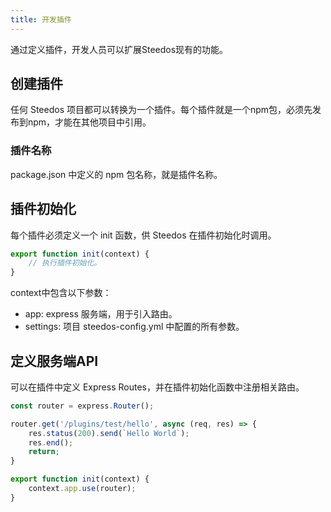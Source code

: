 ```yaml
---
title: 开发插件
---
```


通过定义插件，开发人员可以扩展Steedos现有的功能。

## 创建插件
任何 Steedos 项目都可以转换为一个插件。每个插件就是一个npm包，必须先发布到npm，才能在其他项目中引用。

### 插件名称
package.json 中定义的 npm 包名称，就是插件名称。

## 插件初始化
每个插件必须定义一个 init 函数，供 Steedos 在插件初始化时调用。
```js
export function init(context) {
    // 执行插件初始化。
}
```
context中包含以下参数：
- app: express 服务端，用于引入路由。
- settings: 项目 steedos-config.yml 中配置的所有参数。

## 定义服务端API
可以在插件中定义 Express Routes，并在插件初始化函数中注册相关路由。
```js
const router = express.Router();

router.get('/plugins/test/hello', async (req, res) => {
    res.status(200).send(`Hello World`);
    res.end();
    return;
}

export function init(context) {
    context.app.use(router);
}
```

